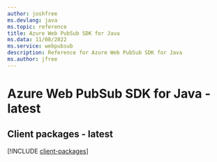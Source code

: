 ```yaml
---
author: joshfree
ms.devlang: java
ms.topic: reference
title: Azure Web PubSub SDK for Java
ms.data: 11/08/2022
ms.service: webpubsub
description: Reference for Azure Web PubSub SDK for Java
ms.author: jfree
---
```

# Azure Web PubSub SDK for Java - latest

## Client packages - latest
[!INCLUDE [client-packages](web-pubsub-client-index.md)]